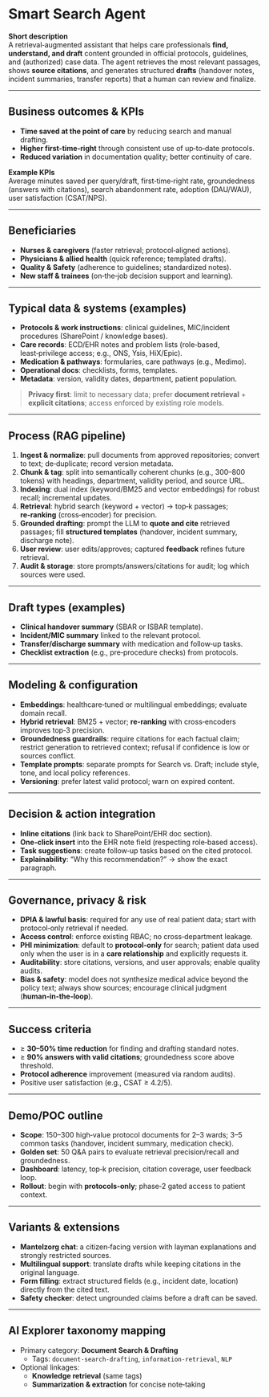 # Smart Search Agent

**Short description**  
A retrieval‑augmented assistant that helps care professionals **find, understand, and draft** content grounded in official protocols, guidelines, and (authorized) case data. The agent retrieves the most relevant passages, shows **source citations**, and generates structured **drafts** (handover notes, incident summaries, transfer reports) that a human can review and finalize.

---

## Business outcomes & KPIs
- **Time saved at the point of care** by reducing search and manual drafting.
- **Higher first‑time‑right** through consistent use of up‑to‑date protocols.
- **Reduced variation** in documentation quality; better continuity of care.

**Example KPIs**  
Average minutes saved per query/draft, first‑time‑right rate, groundedness (answers with citations), search abandonment rate, adoption (DAU/WAU), user satisfaction (CSAT/NPS).

---

## Beneficiaries
- **Nurses & caregivers** (faster retrieval; protocol‑aligned actions).
- **Physicians & allied health** (quick reference; templated drafts).
- **Quality & Safety** (adherence to guidelines; standardized notes).
- **New staff & trainees** (on‑the‑job decision support and learning).

---

## Typical data & systems (examples)
- **Protocols & work instructions**: clinical guidelines, MIC/incident procedures (SharePoint / knowledge bases).
- **Care records**: ECD/EHR notes and problem lists (role‑based, least‑privilege access; e.g., ONS, Ysis, HiX/Epic).
- **Medication & pathways**: formularies, care pathways (e.g., Medimo).
- **Operational docs**: checklists, forms, templates.
- **Metadata**: version, validity dates, department, patient population.

> **Privacy first**: limit to necessary data; prefer **document retrieval** + **explicit citations**; access enforced by existing role models.

---

## Process (RAG pipeline)
1. **Ingest & normalize**: pull documents from approved repositories; convert to text; de‑duplicate; record version metadata.
2. **Chunk & tag**: split into semantically coherent chunks (e.g., 300–800 tokens) with headings, department, validity period, and source URL.
3. **Indexing**: dual index (keyword/BM25 and vector embeddings) for robust recall; incremental updates.
4. **Retrieval**: hybrid search (keyword + vector) → top‑k passages; **re‑ranking** (cross‑encoder) for precision.
5. **Grounded drafting**: prompt the LLM to **quote and cite** retrieved passages; fill **structured templates** (handover, incident summary, discharge note).
6. **User review**: user edits/approves; captured **feedback** refines future retrieval.
7. **Audit & storage**: store prompts/answers/citations for audit; log which sources were used.

---

## Draft types (examples)
- **Clinical handover summary** (SBAR or ISBAR template).
- **Incident/MIC summary** linked to the relevant protocol.
- **Transfer/discharge summary** with medication and follow‑up tasks.
- **Checklist extraction** (e.g., pre‑procedure checks) from protocols.

---

## Modeling & configuration
- **Embeddings**: healthcare‑tuned or multilingual embeddings; evaluate domain recall.
- **Hybrid retrieval**: BM25 + vector; **re‑ranking** with cross‑encoders improves top‑3 precision.
- **Groundedness guardrails**: require citations for each factual claim; restrict generation to retrieved context; refusal if confidence is low or sources conflict.
- **Template prompts**: separate prompts for Search vs. Draft; include style, tone, and local policy references.
- **Versioning**: prefer latest valid protocol; warn on expired content.

---

## Decision & action integration
- **Inline citations** (link back to SharePoint/EHR doc section).
- **One‑click insert** into the EHR note field (respecting role‑based access).
- **Task suggestions**: create follow‑up tasks based on the cited protocol.
- **Explainability**: “Why this recommendation?” → show the exact paragraph.

---

## Governance, privacy & risk
- **DPIA & lawful basis**: required for any use of real patient data; start with protocol‑only retrieval if needed.
- **Access control**: enforce existing RBAC; no cross‑department leakage.
- **PHI minimization**: default to **protocol‑only** for search; patient data used only when the user is in a **care relationship** and explicitly requests it.
- **Auditability**: store citations, versions, and user approvals; enable quality audits.
- **Bias & safety**: model does not synthesize medical advice beyond the policy text; always show sources; encourage clinical judgment (**human‑in‑the‑loop**).

---

## Success criteria
- ≥ **30–50% time reduction** for finding and drafting standard notes.
- ≥ **90% answers with valid citations**; groundedness score above threshold.
- **Protocol adherence** improvement (measured via random audits).
- Positive user satisfaction (e.g., CSAT ≥ 4.2/5).

---

## Demo/POC outline
- **Scope**: 150–300 high‑value protocol documents for 2–3 wards; 3–5 common tasks (handover, incident summary, medication check).
- **Golden set**: 50 Q&A pairs to evaluate retrieval precision/recall and groundedness.
- **Dashboard**: latency, top‑k precision, citation coverage, user feedback loop.
- **Rollout**: begin with **protocols‑only**; phase‑2 gated access to patient context.

---

## Variants & extensions
- **Mantelzorg chat**: a citizen‑facing version with layman explanations and strongly restricted sources.
- **Multilingual support**: translate drafts while keeping citations in the original language.
- **Form filling**: extract structured fields (e.g., incident date, location) directly from the cited text.
- **Safety checker**: detect ungrounded claims before a draft can be saved.

---

## AI Explorer taxonomy mapping
- Primary category: **Document Search & Drafting**  
  - Tags: `document-search-drafting`, `information-retrieval`, `NLP`
- Optional linkages:  
  - **Knowledge retrieval** (same tags)  
  - **Summarization & extraction** for concise note‑taking
